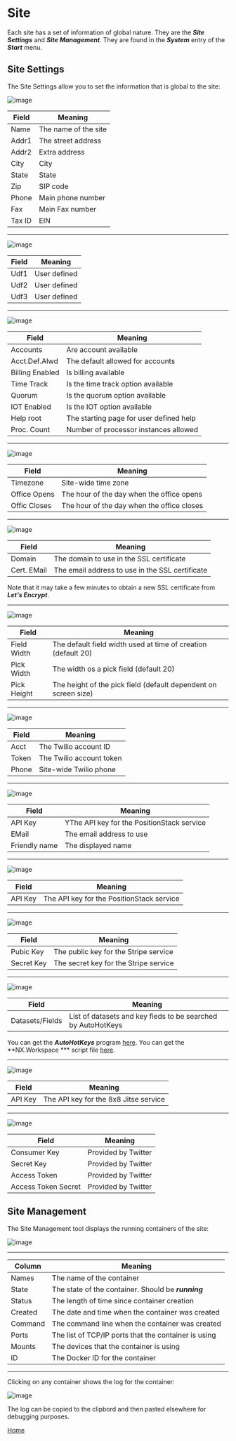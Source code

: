 # Site

Each site has a set of information of global nature.  They are the ***Site Settings*** and ***Site Management***.
They are found in the ***System*** entry of the ***Start*** menu.

## Site Settings

The Site Settings allow you to set the information that is global to the site:

![image](images/Site1.png)

|Field|Meaning|
|-|-|
|Name|The name of the site|
|Addr1|The street address|
|Addr2|Extra address|
|City|City|
|State|State|
|Zip|SIP code|
|Phone|Main phone number|
|Fax|Main Fax number|
|Tax ID|EIN|

---

![image](images/Site2.png)

|Field|Meaning|
|-|-|
|Udf1|User defined|
|Udf2|User defined|
|Udf3|User defined|

---

![image](images/Site3.png)

|Field|Meaning|
|-|-|
|Accounts|Are account available|
|Acct.Def.Alwd|The default allowed for accounts|
|Billing Enabled|Is billing available|
|Time Track|Is the time track option available|
|Quorum|Is the quorum option available|
|IOT Enabled|Is the IOT option available|
|Help root|The starting page for user defined help|
|Proc. Count|Number of processor instances allowed|
---

![image](images/Site6.png)

|Field|Meaning|
|-|-|
|Timezone|Site-wide time zone|
|Office Opens|The hour of the day when the office opens|
|Offic Closes|The hour of the day when the office closes|


---

![image](images/Site4.png)

|Field|Meaning|
|-|-|
|Domain|The domain to use in the SSL certificate|
|Cert. EMail|The email address to use in the SSL certificate|

Note that it may take a few minutes to obtain a new SSL certificate from ***Let's Encrypt***.

---

![image](images/Site5.png)

|Field|Meaning|
|-|-|
|Field Width|The default field width used at time of creation (default 20)|
|Pick Width|The width os a pick field (default 20)|
|Pick Height|The height of the pick field (default dependent on screen size)|

---

![image](images/Site7.png)

|Field|Meaning|
|-|-|
|Acct|The Twilio account ID|
|Token|The Twilio account token|
|Phone|Site-wide Twilio phone|

---

![image](images/Site15.png)

|Field|Meaning|
|-|-|
|API Key|YThe API key for the PositionStack service|
|EMail|The email address to use|
|Friendly name|The displayed name|

---

![image](images/Site8.png)

|Field|Meaning|
|-|-|
|API Key|The API key for the PositionStack service|

---

![image](images/Site9.png)

|Field|Meaning|
|-|-|
|Pubic Key|The public key for the Stripe service|
|Secret Key|The secret key for the Stripe service|

---

![image](images/Site12.png)

|Field|Meaning|
|-|-|
|Datasets/Fields|List of datasets and key fieds to be searched by AutoHotKeys|

You can get the ***AutoHotKeys*** program [here](https://www.autohotkey.com/).
You can get the **NX.Workspace *** script file [here](nxproject.ahk).

---

![image](images/Site10.png)

|Field|Meaning|
|-|-|
|API Key|The API key for the 8x8 Jitse service|

---

![image](images/Site11.png)

|Field|Meaning|
|-|-|
|Consumer Key|Provided by Twitter|
|Secret Key|Provided by Twitter|
|Access Token|Provided by Twitter|
|Access Token Secret|Provided by Twitter|


## Site Management

The Site Management tool displays the running containers of the site:

![image](images/SiteManager.png)

---

|Column|Meaning|
|-|-|
|Names|The name of the container|
|State|The state of the container.  Should be ***running***|
|Status|The length of time since  container creation|
|Created|The date and time when the container was created|
|Command|The command line when the container was created|
|Ports|The list of TCP/IP ports that the container is using|
|Mounts|The devices that the container is using|
|ID|The Docker ID for the container

---

Clicking on any container shows the log for the container:

![image](images/ContainerLog.png)

The log can be copied to the clipbord and then pasted elsewhere for debugging purposes.


[Home](../README.md)
